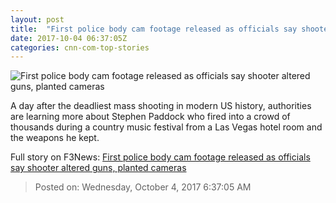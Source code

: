 ```yaml
---
layout: post
title:  "First police body cam footage released as officials say shooter altered guns, planted cameras"
date: 2017-10-04 06:37:05Z
categories: cnn-com-top-stories
---
```


![First police body cam footage released as officials say shooter altered guns, planted cameras](http://i2.cdn.cnn.com/cnnnext/dam/assets/171002174032-51-las-vegas-incident-1002-super-tease.jpg)

A day after the deadliest mass shooting in modern US history, authorities are learning more about Stephen Paddock who fired into a crowd of thousands during a country music festival from a Las Vegas hotel room and the weapons he kept.


Full story on F3News: [First police body cam footage released as officials say shooter altered guns, planted cameras](http://www.f3nws.com/n/cRH2fF)

> Posted on: Wednesday, October 4, 2017 6:37:05 AM
